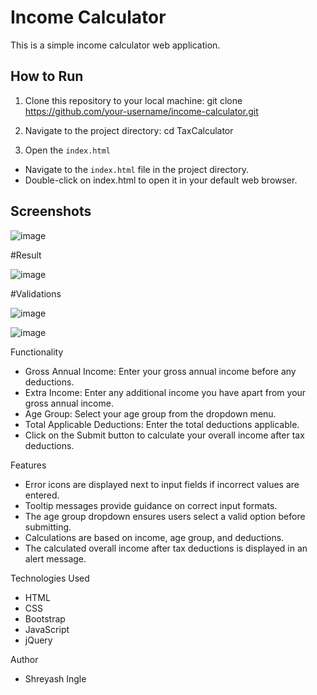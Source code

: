 # Income Calculator

This is a simple income calculator web application.

## How to Run

1. Clone this repository to your local machine:
git clone https://github.com/your-username/income-calculator.git

2. Navigate to the project directory:
cd TaxCalculator

3. Open the `index.html`
- Navigate to the `index.html` file in the project directory.
- Double-click on index.html to open it in your default web browser.

## Screenshots

![image](https://github.com/ShreyashIngle/TaxCalculator/assets/109937258/417a400d-0783-46f6-883b-831075dff0bc)


#Result 

![image](https://github.com/ShreyashIngle/TaxCalculator/assets/109937258/f1167021-797d-4b21-9f05-ab89c450f3bc)


#Validations

![image](https://github.com/ShreyashIngle/TaxCalculator/assets/109937258/5cb80eeb-be53-4174-8db4-9d5aa93dd3de)

![image](https://github.com/ShreyashIngle/TaxCalculator/assets/109937258/8f73bfe0-9acb-426b-a388-85b697c3935a)

Functionality
- Gross Annual Income: Enter your gross annual income before any deductions.
- Extra Income: Enter any additional income you have apart from your gross annual income.
- Age Group: Select your age group from the dropdown menu.
- Total Applicable Deductions: Enter the total deductions applicable.
- Click on the Submit button to calculate your overall income after tax deductions.

Features
- Error icons are displayed next to input fields if incorrect values are entered.
- Tooltip messages provide guidance on correct input formats.
- The age group dropdown ensures users select a valid option before submitting.
- Calculations are based on income, age group, and deductions.
- The calculated overall income after tax deductions is displayed in an alert message.

Technologies Used
- HTML
- CSS
- Bootstrap
- JavaScript
- jQuery

Author
- Shreyash Ingle


